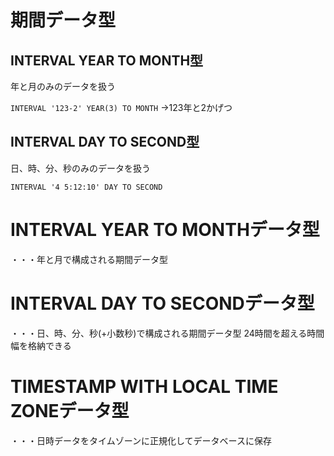 # 期間データ型
## INTERVAL YEAR TO MONTH型
年と月のみのデータを扱う

`INTERVAL '123-2' YEAR(3) TO MONTH`
→123年と2かげつ
## INTERVAL DAY TO SECOND型
日、時、分、秒のみのデータを扱う

`INTERVAL '4 5:12:10' DAY TO SECOND`


# INTERVAL YEAR TO MONTHデータ型
・・・年と月で構成される期間データ型
# INTERVAL DAY TO SECONDデータ型
・・・日、時、分、秒(+小数秒)で構成される期間データ型
24時間を超える時間幅を格納できる

# TIMESTAMP WITH LOCAL TIME ZONEデータ型
・・・日時データをタイムゾーンに正規化してデータベースに保存